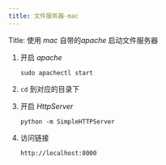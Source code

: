 ```yaml
---
title: 文件服务器-mac
---
```


Title: 使用 *mac* 自带的*apache* 启动文件服务器

1. 开启 *apache*

    `sudo apachectl start`

2. `cd` 到对应的目录下
3. 开启 *HttpServer*

    `python -m SimpleHTTPServer`

4. 访问链接

    `http://localhost:8000`
